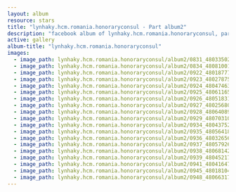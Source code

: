 ```yaml
---
layout: album
resource: stars
title: "lynhaky.hcm.romania.honoraryconsul - Part album2"
description: "facebook album of lynhaky.hcm.romania.honoraryconsul, part album2."
active: gallery
album-title: "lynhaky.hcm.romania.honoraryconsul"
images:
  - image_path: lynhaky.hcm.romania.honoraryconsul/album2/0831_480335021_1170908347726457_2104015724875927090_n.jpg
  - image_path: lynhaky.hcm.romania.honoraryconsul/album2/0834_480810014_1170907081059917_1629382312173711205_n.jpg
  - image_path: lynhaky.hcm.romania.honoraryconsul/album2/0922_480187773_1169480044535954_7550609218170792040_n.jpg
  - image_path: lynhaky.hcm.romania.honoraryconsul/album2/0923_480278750_1169480041202621_1355147271485546289_n.jpg
  - image_path: lynhaky.hcm.romania.honoraryconsul/album2/0924_480474631_1169480007869291_8708114005299528726_n.jpg
  - image_path: lynhaky.hcm.romania.honoraryconsul/album2/0925_480611657_1169479611202664_2525402279821577872_n.jpg
  - image_path: lynhaky.hcm.romania.honoraryconsul/album2/0926_480518315_1169480027869289_3470021740893232261_n.jpg
  - image_path: lynhaky.hcm.romania.honoraryconsul/album2/0927_480256800_1169480034535955_7480611186200313287_n.jpg
  - image_path: lynhaky.hcm.romania.honoraryconsul/album2/0928_480640892_1169479614535997_6740835408414752288_n.jpg
  - image_path: lynhaky.hcm.romania.honoraryconsul/album2/0929_480703101_1169477247869567_2922049707944880605_n.jpg
  - image_path: lynhaky.hcm.romania.honoraryconsul/album2/0934_480437524_1169477301202895_6190815262618108913_n.jpg
  - image_path: lynhaky.hcm.romania.honoraryconsul/album2/0935_480564182_1169475811203044_4392204747668343938_n.jpg
  - image_path: lynhaky.hcm.romania.honoraryconsul/album2/0936_480326563_1169475964536362_5869713864746662745_n.jpg
  - image_path: lynhaky.hcm.romania.honoraryconsul/album2/0937_480579267_1169476251203000_2004373733864084968_n.jpg
  - image_path: lynhaky.hcm.romania.honoraryconsul/album2/0938_480681420_1169475944536364_5587197403388089553_n.jpg
  - image_path: lynhaky.hcm.romania.honoraryconsul/album2/0939_480452172_1169476297869662_3642508656409907371_n.jpg
  - image_path: lynhaky.hcm.romania.honoraryconsul/album2/0941_480416471_1169476277869664_2569256576565988333_n.jpg
  - image_path: lynhaky.hcm.romania.honoraryconsul/album2/0945_480181044_1169475871203038_6551589073393319498_n.jpg
  - image_path: lynhaky.hcm.romania.honoraryconsul/album2/0948_480663179_1169476011203024_4970241081573371608_n.jpg
---
```

